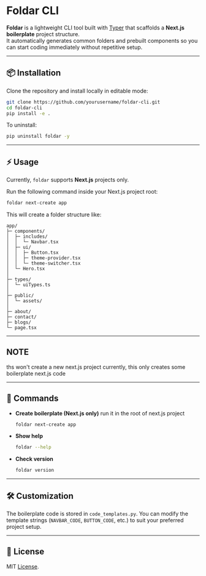 # Foldar CLI

**Foldar** is a lightweight CLI tool built with [Typer](https://typer.tiangolo.com/) that scaffolds a **Next.js boilerplate** project structure.  
It automatically generates common folders and prebuilt components so you can start coding immediately without repetitive setup.

---

## 📦 Installation

Clone the repository and install locally in editable mode:

```bash
git clone https://github.com/yourusername/foldar-cli.git
cd foldar-cli
pip install -e .
```

To uninstall:

```bash
pip uninstall foldar -y
```

---

## ⚡ Usage

Currently, `foldar` supports **Next.js** projects only.

Run the following command inside your Next.js project root:

```bash
foldar next-create app
```

This will create a folder structure like:

```
app/
├─ components/
│  ├─ includes/
│  │  └─ Navbar.tsx
│  ├─ ui/
│  │  ├─ Button.tsx
│  │  ├─ theme-provider.tsx
│  │  └─ theme-switcher.tsx
│  └─ Hero.tsx
│
├─ types/
│  └─ uiTypes.ts
│
├─ public/
│  └─ assets/
│
├─ about/
├─ contact/
├─ blogs/
└─ page.tsx
```

---

## NOTE

ths won't create a new next.js project currently, this only creates some boilerplate next.js code

---

## 🔧 Commands

- **Create boilerplate (Next.js only)**
  run it in the root of next.js project

  ```bash
  foldar next-create app
  ```

- **Show help**

  ```bash
  foldar --help
  ```

- **Check version**

  ```bash
  foldar version
  ```

---

## 🛠 Customization

The boilerplate code is stored in `code_templates.py`.
You can modify the template strings (`NAVBAR_CODE`, `BUTTON_CODE`, etc.) to suit your preferred project setup.

---

## 📜 License

MIT [License](LICENSE).
